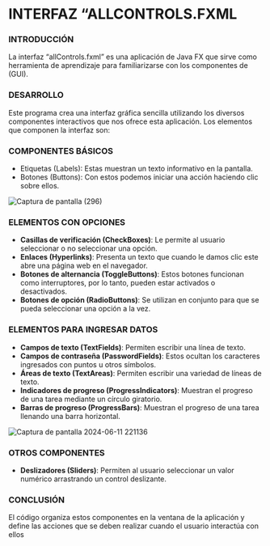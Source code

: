 # INTERFAZ “ALLCONTROLS.FXML


### INTRODUCCIÓN


La interfaz “allControls.fxml” es una aplicación de Java FX que sirve como herramienta de aprendizaje para familiarizarse con los componentes de (GUI).




### DESARROLLO


Este programa crea una interfaz gráfica sencilla utilizando los diversos componentes interactivos que nos ofrece esta aplicación. Los elementos que componen la interfaz son:




### COMPONENTES BÁSICOS

- Etiquetas (Labels): Estas muestran un texto informativo en la pantalla.
- Botones (Buttons): Con estos podemos iniciar una acción haciendo clic sobre ellos.




![Captura de pantalla (296)](https://github.com/Dayana-Sabando/InterallControls.fxml/assets/168872451/9bc376a3-31d4-4ccb-9e67-fc044cb1fa8f)





### ELEMENTOS CON OPCIONES

- **Casillas de verificación (CheckBoxes)**: Le permite al usuario seleccionar o no seleccionar una opción.
- **Enlaces (Hyperlinks)**: Presenta un texto que cuando le damos clic este abre una página web en el navegador.
- **Botones de alternancia (ToggleButtons)**: Estos botones funcionan como interruptores, por lo tanto, pueden estar activados o desactivados.
- **Botones de opción (RadioButtons)**: Se utilizan en conjunto para que se pueda seleccionar una opción a la vez.


### ELEMENTOS PARA INGRESAR DATOS

- **Campos de texto (TextFields)**: Permiten escribir una línea de texto.
- **Campos de contraseña (PasswordFields)**: Estos ocultan los caracteres ingresados con puntos u otros símbolos.
-	**Áreas de texto (TextAreas)**: Permiten escribir una variedad de líneas de texto.
-	**Indicadores de progreso (ProgressIndicators)**: Muestran el progreso de una tarea mediante un círculo giratorio.
-	**Barras de progreso (ProgressBars)**: Muestran el progreso de una tarea llenando una barra horizontal.




![Captura de pantalla 2024-06-11 221136](https://github.com/Dayana-Sabando/InterallControls.fxml/assets/168872451/1449a84f-6d1d-4fec-9a12-12ef30ff1f3f)





### OTROS COMPONENTES
-	**Deslizadores (Sliders)**: Permiten al usuario seleccionar un valor numérico arrastrando un control deslizante.



### CONCLUSIÓN



El código organiza estos componentes en la ventana de la aplicación y define las acciones que se deben realizar cuando el usuario interactúa con ellos

